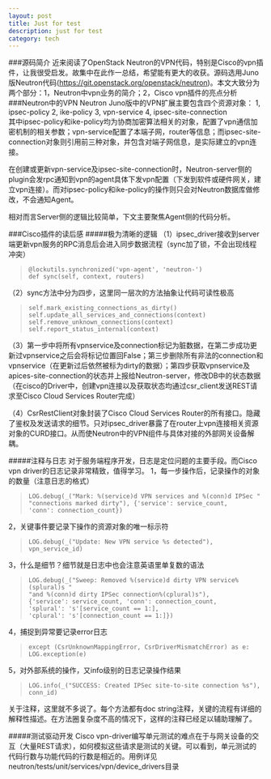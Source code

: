```yaml
---
layout: post
title: Just for test
description: just for test
category: tech
---
```


###源码简介
近来阅读了OpenStack Neutron的VPN代码，特别是Cisco的vpn插件，让我很受启发。故集中在此作一总结，希望能有更大的收获。源码选用Juno版Neutron代码(https://git.openstack.org/openstack/neutron)。本文大致分为两个部分：1，Neutron中vpn业务的简介；2，Cisco vpn插件的亮点分析
###Neutron中的VPN
Neutron Juno版中的VPN扩展主要包含四个资源对象：
1, ipsec-policy
2, ike-policy
3, vpn-service
4, ipsec-site-connection  
其中ipsec-policy和ike-policy均为协商加密算法相关的对象，配置了vpn通信加密机制的相关参数；vpn-service配置了本端子网，router等信息；而ipsec-site-connection对象则引用前三种对象，并包含对端子网信息，是实际建立的vpn连接。  

在创建或更新vpn-service及ipsec-site-connection时，Neutron-server侧的plugin会发rpc通知到vpn的agent具体下发vpn配置（下发到软件或硬件网关，建立vpn连接）。而对ipsec-policy和ike-policy的操作则只会对Neutron数据库做修改，不会通知Agent。  

相对而言Server侧的逻辑比较简单，下文主要聚焦Agent侧的代码分析。

###Cisco插件的读后感
#####极为清晰的逻辑
（1）ipsec_driver接收到server端更新vpn服务的RPC消息后会进入同步数据流程（sync加了锁，不会出现线程冲突）
<blockquote><code>@lockutils.synchronized('vpn-agent', 'neutron-')
def sync(self, context, routers)</code></blockquote>
（2）sync方法中分为四步，这里同一层次的方法抽象让代码可读性极高
<blockquote><code>self.mark_existing_connections_as_dirty()
self.update_all_services_and_connections(context)
self.remove_unknown_connections(context)
self.report_status_internal(context)</code></blockquote>
（3）第一步中将所有vpnservice及connection标记为脏数据，在第二步成功更新过vpnservice之后会将标记位置回False；第三步删除所有非法的connection和vpnservice（在更新过后依然被标为dirty的数据）；第四步获取vpnservice及apices-site-connection的状态并上报给Neutron-server，修改DB中的状态数据（在cisco的Driver中，创建vpn连接以及获取状态均通过csr_client发送REST请求至Cisco Cloud Services Router完成）  

（4）CsrRestClient对象封装了Cisco Cloud Services Router的所有接口。隐藏了鉴权及发送请求的细节。只对ipsec_driver暴露了在router上vpn连接相关资源对象的CURD接口。从而使Neutron中的VPN组件与具体对接的外部网关设备解耦。

#####注释与日志
对于服务端程序开发，日志是定位问题的主要手段。而Cisco vpn driver的日志记录非常精致，值得学习。
1，每一步操作后，记录操作的对象的数量（注意日志的格式）
<blockquote><code>LOG.debug(_("Mark: %(service)d VPN services and %(conn)d IPSec "
"connections marked dirty"), {'service': service_count,
'conn': connection_count})</code></blockquote>
2，关键事件要记录下操作的资源对象的唯一标示符
<blockquote><code>LOG.debug(_("Update: New VPN service %s detected"), vpn_service_id)</code></blockquote>
3，什么是细节？细节就是日志中也会注意英语里单复数的语法
<blockquote><code>LOG.debug(_("Sweep: Removed %(service)d dirty VPN service%(splural)s "
"and %(conn)d dirty IPSec connection%(cplural)s"),
{'service': service_count, 'conn': connection_count,
'splural': 's'[service_count == 1:],
'cplural': 's'[connection_count == 1:]})</code></blockquote>
4，捕捉到异常要记录error日志
<blockquote><code>except (CsrUnknownMappingError, CsrDriverMismatchError) as e:
LOG.exception(e)</code></blockquote>
5，对外部系统的操作，又info级别的日志记录操作结果
<blockquote><code>LOG.info(_("SUCCESS: Created IPSec site-to-site connection %s"),
conn_id)</code></blockquote>
关于注释，这里就不多说了。每个方法都有doc string注释，关键的流程有详细的解释性描述。在方法圈复杂度不高的情况下，这样的注释已经足以辅助理解了。

#####测试驱动开发
Cisco vpn-driver编写单元测试的难点在于与网关设备的交互（大量REST请求），如何模拟这些请求是测试的关键。可以看到，单元测试的代码行数与功能代码的行数是相近的。用例详见neutron/tests/unit/services/vpn/device_drivers目录